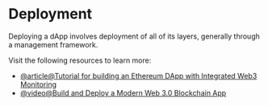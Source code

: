 # Deployment

Deploying a dApp involves deployment of all of its layers, generally through a management framework.

Visit the following resources to learn more:

- [@article@Tutorial for building an Ethereum DApp with Integrated Web3 Monitoring](https://www.moesif.com/blog/blockchain/ethereum/Tutorial-for-building-Ethereum-Dapp-with-Integrated-Error-Monitoring/)
- [@video@Build and Deploy a Modern Web 3.0 Blockchain App](https://youtu.be/Wn_Kb3MR_cU)
